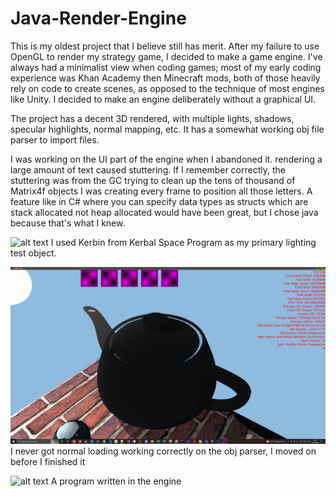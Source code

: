 # Java-Render-Engine

This is my oldest project that I believe still has merit. After my failure to use OpenGL to render my strategy game, I decided to make a game engine. I've always had a minimalist view when coding games; most of my early coding experience was Khan Academy then Minecraft mods, both of those heavily rely on code to create scenes, as opposed to the technique of most engines like Unity. I decided to make an engine deliberately without a graphical UI.

The project has a decent 3D rendered, with multiple lights, shadows, specular highlights, normal mapping, etc. It has a somewhat working obj file parser to import files. 

I was working on the UI part of the engine when I abandoned it. rendering a large amount of text caused stuttering. If I remember correctly, the stuttering was from the GC trying to clean up the tens of thousand of Matrix4f objects I was creating every frame to position all those letters. A feature like in C# where you can specify data types as structs which are stack allocated not heap allocated would have been great, but I chose java because that's what I knew.

![alt text](https://github.com/charles-bruel/Java-Render-Engine/blob/master/pictures/1.PNG?raw=true)
I used Kerbin from Kerbal Space Program as my primary lighting test object.

![alt text](https://github.com/charles-bruel/Java-Render-Engine/blob/master/pictures/2.PNG?raw=true)
I never got normal loading working correctly on the obj parser, I moved on before I finished it

![alt text](https://github.com/charles-bruel/Java-Render-Engine/blob/master/pictures/3.PNG?raw=true)
A program written in the engine
